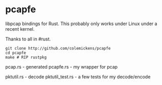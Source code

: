 pcapfe
======

libpcap bindings for Rust. This probably only works under Linux under a recent kernel.

Thanks to all in #rust.

```shell
git clone http://github.com/colemickens/pcapfe
cd pcapfe
make # RIP rustpkg
```

pcap.rs - generated
pcapfe.rs - my wrapper for pcap

pktutil.rs - decode
pktutil_test.rs - a few tests for my decode/encode